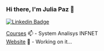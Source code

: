 ### Hi there, I'm Julia Paz 👋  

[![Linkedin Badge](https://img.shields.io/badge/-LinkedIn-blue?style=flat-square&logo=Linkedin&logoColor=white&link=https://https://www.linkedin.com/in/juliapaz/)](https://www.linkedin.com/in/juliapaz/)

[Courses](https://www.infnet.edu.br/infnet/) 📫 - System Analisys INFNET
<br>
[Website](#) 🌱 - Working on it...


